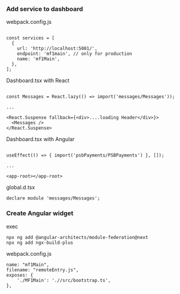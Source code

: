 ### Add service to dashboard

webpack.config.js
```

const services = [
  {
    url: 'http://localhost:5001/',
    endpoint: 'mf1main', // only for production
    name: 'mf1Main',
  },
];

```

Dashboard.tsx with React
```

const Messages = React.lazy(() => import('messages/Messages'));

...

<React.Suspense fallback={<div>....loading Header</div>}>
  <Messages />
</React.Suspense>

```


Dashboard.tsx with Angular
```

useEffect(() => { import('psbPayments/PSBPayments') }, []);

...

<app-root></app-root>

```


global.d.tsx

```
declare module 'messages/Messages';
```


### Create Angular widget

exec
```
npx ng add @angular-architects/module-federation@next
npx ng add ngx-build-plus
```


webpack.config.js
```
name: "mf1Main",
filename: "remoteEntry.js",
exposes: {
    './MF1Main': './/src/bootstrap.ts',
},    
```